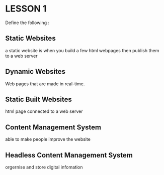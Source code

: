 # LESSON 1

Define the following :

## Static Websites
  a static website is when you build a few html webpages then publish them to a web server


## Dynamic Websites
 Web pages that are made in real-time.


## Static Built Websites
 html page connected to a web server


## Content Management System
able to make people improve the website


## Headless Content Management System
orgernise and store digital infomation


